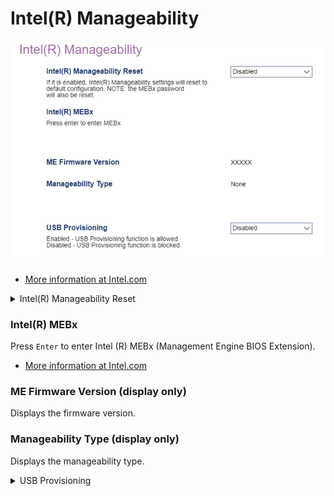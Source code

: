 # Intel(R) Manageability #

![](./img/thinkcenter_intel_r_manageability.png)

 - [More information at Intel.com](https://software.intel.com/sites/manageability/AMT_Implementation_and_Reference_Guide/default.htm)

<details><summary>Intel(R) Manageability Reset</summary>

Return Intel(R) Manageability settings to default configuration.

Options:

1. **Enabled** - Default.
2. Disabled.

!> the MEBx password will also be reset.

</details>

### Intel(R) MEBx ###

Press `Enter` to enter Intel (R) MEBx (Management Engine BIOS Extension).

 - [More information at Intel.com](https://www.intel.com/content/www/us/en/support/articles/000020917/software/manageability-products.html)

### ME Firmware Version (display only) ###

Displays the firmware version.

### Manageability Type (display only) ###

Displays the manageability type.

</details>

<details><summary>USB Provisioning</summary>

Options:

1.  **Enabled** - Default.
2.  Disabled - disables USB provisioning.

| WMI Setting name | Values | Locked by SVP |
|:---|:---|:---|
| USBProvisioning | Disabled, Enabled | yes |

</details>
